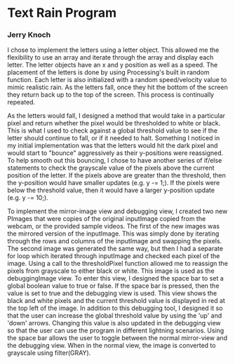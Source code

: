 #  Text Rain Program
### Jerry Knoch

I chose to implement the letters using a letter object. This allowed me the
flexibility to use an array and iterate through the array and display each
letter. The letter objects have an x and y position as well as a speed. The
placement of the letters is done by using Processing's built in random function.
Each letter is also initialized with a random speed/velocity value to mimic
realistic rain. As the letters fall, once they hit the bottom of the screen they
return back up to the top of the screen. This process is continually repeated.

As the letters would fall, I designed a method that would take in a particular
pixel and return whether the pixel would be thresholded to white or black. This
is what I used to check against a global threshold value to see if the letter
should continue to fall, or if it needed to halt. Something I noticed in my
initial implementation was that the letters would hit the dark pixel and would
start to "bounce" aggressively as their y-positions were reassigned. To help
smooth out this bouncing, I chose to have another series of if/else statements
to check the grayscale value of the pixels above the current position of the
letter. If the pixels above are greater than the threshold, then the y-position
would have smaller updates (e.g. y -= 1;). If the pixels were below the
threshold value, then it would have a larger y-position update (e.g. y -= 10;).

To implement the mirror-image view and debugging view, I created two new PImages
that were copies of the original inputImage copied from the webcam, or the
provided sample videos. The first of the new images was the mirrored version of
the inputImage. This was simply done by iterating through the rows and columns
of the inputImage and swapping the pixels. The second image was generated the
same way, but then I had a separate for loop which iterated through inputImage
and checked each pixel of the image. Using a call to the thresholdPixel function
allowed me to reassign the pixels from grayscale to either black or white. This
image is used as the debuggingImage view. To enter this view, I designed the
space bar to set a global boolean value to true or false. If the space bar is
pressed, then the value is set to true and the debugging view is used. This view
shows the black and white pixels and the current threshold value is displayed in
red at the top left of the image. In addition to this debugging tool, I designed
it so that the user can increase the global threshold value by using the 'up'
and 'down' arrows. Changing this value is also updated in the debugging view
so that the user can use the program in different lightning scenarios. Using the
space bar allows the user to toggle between the normal mirror-view and the
debugging view. When in the normal view, the image is converted to grayscale
using filter(GRAY). 
